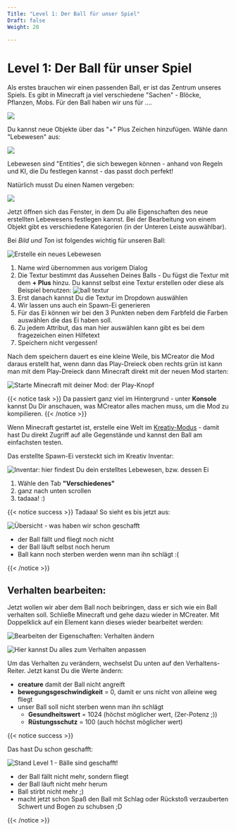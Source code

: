 ```yaml
---
Title: "Level 1: Der Ball für unser Spiel"
Draft: false
Weight: 20

---
```



# Level 1: Der Ball für unser Spiel 

Als erstes brauchen wir einen passenden Ball, er ist das Zentrum unseres Spiels.
Es gibt in Minecraft ja viel verschiedene "Sachen" - Blöcke, Pflanzen, Mobs. Für den Ball haben wir uns für ....

![](ide-start.png)

Du kannst neue Objekte über das "+" Plus Zeichen hinzufügen. Wähle dann "Lebewesen" aus:



![](lebewesen-erstellen-0.png)


Lebewesen sind "Entities", die sich bewegen können - anhand von Regeln und KI, die Du festlegen kannst - das passt doch perfekt!

Natürlich musst Du einen Namen vergeben:

![](lebewesen-erstellen-1.png)

Jetzt öffnen sich das Fenster, in dem Du alle Eigenschaften des neue erstellten Lebewesens festlegen kannst. 
Bei der Bearbeitung von einem Objekt gibt es verschiedene Kategorien (in der Unteren Leiste auswählbar).

Bei *Bild und Ton* ist folgendes wichtig für unseren Ball:

![Erstelle ein neues Lebewesen](lebewesen-erstellen-2-bild-ton.png)


1. Name wird übernommen aus vorigem Dialog
2. Die Textur bestimmt das Aussehen Deines Balls - Du fügst die Textur mit dem **+ Plus** hinzu. Du kannst selbst eine Textur erstellen oder diese als Beispiel benutzen: ![ball textur](flugball-texture.png)  
3. Erst danach kannst Du die Textur im Dropdown auswählen
4. Wir lassen uns auch ein Spawn-Ei generieren
5. Für das Ei können wir bei den 3 Punkten neben dem Farbfeld die Farben auswählen die das Ei haben soll.
6. Zu jedem Attribut, das man hier auswählen kann gibt es bei dem fragezeichen einen Hilfetext
7. Speichern nicht vergessen!

Nach dem speichern dauert es eine kleine Weile, bis MCreator die Mod daraus erstellt hat, wenn dann das Play-Dreieck oben rechts grün ist kann man mit dem Play-Dreieck dann Minecraft direkt mit der neuen Mod starten:

![Starte Minecraft mit deiner Mod: der Play-Knopf](ide-start-play-dreieck.png)

{{< notice task >}}
Da passiert ganz viel im Hintergrund - unter **Konsole** kannst Du Dir anschauen, was MCreator alles machen muss, um die Mod zu kompilieren.
{{< /notice >}}

Wenn Minecraft gestartet ist, erstelle eine Welt im [Kreativ-Modus](https://minecraft.fandom.com/de/wiki/Kreativmodus) - damit hast Du direkt Zugriff auf alle Gegenstände und kannst den Ball am einfachsten testen.

Das erstellte Spawn-Ei versteckt sich im Kreativ Inventar:

![Inventar: hier findest Du dein erstelltes Lebewesen, bzw. dessen Ei](ingame-wo-ist-das-spawn-ei.png)

1. Wähle den Tab **"Verschiedenes"**
2. ganz nach unten scrollen
3. tadaaa! :)

{{< notice success >}}
Tadaaa! So sieht es bis jetzt aus:

![Übersicht - was haben wir schon geschafft](ingame-so-siehts-bis-jetzt-aus-0.png)
- der Ball fällt und fliegt noch nicht
- der Ball läuft selbst noch herum
- Ball kann noch sterben werden wenn man ihn schlägt :(

{{< /notice >}}


## Verhalten bearbeiten:
Jetzt wollen wir aber dem Ball noch beibringen, dass er sich wie ein Ball verhalten soll. Schließe Minecraft und gehe dazu wieder in MCreater. Mit Doppelklick auf ein Element kann dieses wieder bearbeitet werden:

![Bearbeiten der Eigenschaften: Verhalten ändern](ide-start-element-bearbeiten.png)

![Hier kannst Du alles zum Verhalten anpassen](lebewesen-erstellen-2-verhalten.png)

Um das Verhalten zu verändern, wechselst Du unten auf den Verhaltens-Reiter. Jetzt kanst Du die Werte ändern:

- **creature** damit der Ball nicht angreift
- **bewegungsgeschwindigkeit** = 0, damit er uns nicht von alleine weg fliegt
- unser Ball soll nicht sterben wenn man ihn schlägt
    - **Gesundheitswert** = 1024 (höchst möglicher wert, (2er-Potenz ;)) 
    - **Rüstungsschutz** = 100 (auch höchst möglicher wert)

{{< notice success >}}  

Das hast Du schon geschafft: 

![Stand Level 1 - Bälle sind geschafft!](ingame-so-siehts-bis-jetzt-aus-1.png)

- der Ball fällt nicht mehr, sondern fliegt
- der Ball läuft nicht mehr herum
- Ball stirbt nicht mehr ;)
- macht jetzt schon Spaß den Ball mit Schlag oder Rückstoß verzauberten Schwert und Bogen zu schubsen ;D

{{< /notice >}}
